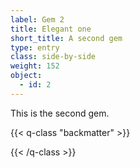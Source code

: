 ```yaml
---
label: Gem 2
title: Elegant one
short_title: A second gem
type: entry
class: side-by-side
weight: 152
object:
  - id: 2
---
```

This is the second gem.

{{< q-class "backmatter" >}}

{{< /q-class >}}
